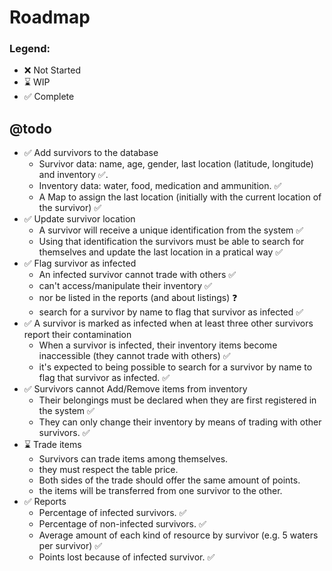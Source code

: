 # Roadmap

### Legend:

* :x: Not Started
* :hourglass: WIP
* :white_check_mark: Complete

## @todo

* :white_check_mark: Add survivors to the database
    * Survivor data: name, age, gender, last location (latitude, longitude) and inventory :white_check_mark:.
    * Inventory data: water, food, medication and ammunition. :white_check_mark:
    * A Map to assign the last location (initially with the current location of the survivor) :white_check_mark:
* :white_check_mark: Update survivor location
    * A survivor will receive a unique identification from the system :white_check_mark:
    * Using that identification the survivors must be able to search for themselves and update the last location in a pratical way :white_check_mark:
* :white_check_mark: Flag survivor as infected
    * An infected survivor cannot trade with others :white_check_mark:
    * can't access/manipulate their inventory :white_check_mark:
    * nor be listed in the reports (and about listings) :question:
    * search for a survivor by name to flag that survivor as infected :white_check_mark:
* :white_check_mark: A survivor is marked as infected when at least three other survivors report their contamination
    * When a survivor is infected, their inventory items become inaccessible (they cannot trade with others) :white_check_mark:
    * it's expected to being possible to search for a survivor by name to flag that survivor as infected. :white_check_mark:
* :white_check_mark: Survivors cannot Add/Remove items from inventory
    * Their belongings must be declared when they are first registered in the system :white_check_mark:
    * They can only change their inventory by means of trading with other survivors. :white_check_mark:
* :hourglass: Trade items
    * Survivors can trade items among themselves.
    * they must respect the table price.
    * Both sides of the trade should offer the same amount of points.
    * the items will be transferred from one survivor to the other.
* :white_check_mark: Reports
    * Percentage of infected survivors. :white_check_mark:
    * Percentage of non-infected survivors. :white_check_mark:
    * Average amount of each kind of resource by survivor (e.g. 5 waters per survivor) :white_check_mark:
    * Points lost because of infected survivor. :white_check_mark:
    
